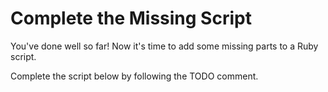 # Complete the Missing Script

You've done well so far! Now it's time to add some missing parts to a Ruby script.

Complete the script below by following the TODO comment.
